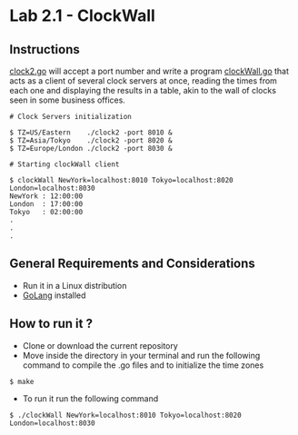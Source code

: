 Lab 2.1 - ClockWall
===================

## Instructions

[clock2.go](./clock2.go) will accept a port number and write a program [clockWall.go](./clockWall.go) that acts as a client of several clock servers at once, reading the times from each one and displaying the results in a table, akin to the wall of clocks seen in some business offices.

```
# Clock Servers initialization

$ TZ=US/Eastern    ./clock2 -port 8010 &
$ TZ=Asia/Tokyo    ./clock2 -port 8020 &
$ TZ=Europe/London ./clock2 -port 8030 &

# Starting clockWall client

$ clockWall NewYork=localhost:8010 Tokyo=localhost:8020 London=localhost:8030
NewYork : 12:00:00
London  : 17:00:00
Tokyo   : 02:00:00
.
.
.
```

General Requirements and Considerations
--------------------------------------- 

- Run it in a Linux distribution 
- [GoLang](https://golang.org/) installed

How to run it ?
---------------------------------------

- Clone or download the current repository
- Move inside the directory in your terminal and run the following command to compile the .go files and to initialize the time zones 
```
$ make
```

- To run it run the following command 

```
$ ./clockWall NewYork=localhost:8010 Tokyo=localhost:8020 London=localhost:8030
```




